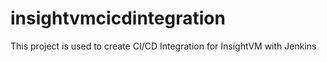 # insightvmcicdintegration

This project is used to create CI/CD Integration for InsightVM with Jenkins


